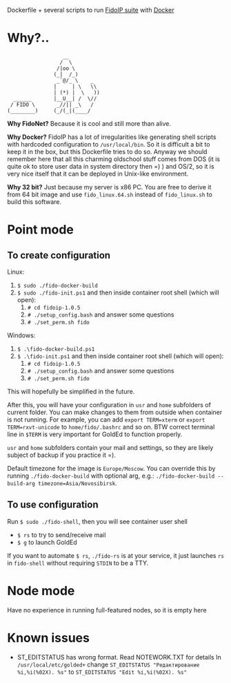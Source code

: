 Dockerfile + several scripts
to run [FidoIP suite](https://sourceforge.net/projects/fidoip/)
with [Docker](https://www.docker.com/)

# Why?..

                      __
                     /  \
                    /|oo \
                   (_|  /_)
                    _`@/_ \    _
                   |     | \   \\
                   | (*) |  \   )) 
      ______       |__U__| /  \//
     / FIDO \       _//|| _\   /
    (________)     (_/(_|(____/

**Why FidoNet?** Because it is cool and still more than alive.

**Why Docker?** FidoIP has a lot of irregularities like generating shell scripts
with hardcoded configuration to `/usr/local/bin`. So it is difficult a bit
to keep it in the box, but this Dockerfile tries to do so. Anyway we should
remember here that all this charming oldschool stuff comes from DOS (it is quite ok
to store user data in system directory then =) ) and OS/2, so it is
very nice itself that it can be deployed in Unix-like environment.

**Why 32 bit?** Just because my server is x86 PC. You are free to derive it from 64 bit
image and use `fido_linux.64.sh` instead of `fido_linux.sh` to build this software.

# Point mode

## To create configuration

Linux:

1. `$ sudo ./fido-docker-build`
2. `$ sudo ./fido-init.ps1` and then inside container root shell (which will open):
    1. `# cd fidoip-1.0.5`
    2. `# ./setup_config.bash` and answer some questions
    3. `# ./set_perm.sh fido`

Windows:

1. `$ .\fido-docker-build.ps1`
2. `$ .\fido-init.ps1` and then inside container root shell (which will open):
    1. `# cd fidoip-1.0.5`
    2. `# ./setup_config.bash` and answer some questions
    3. `# ./set_perm.sh fido`

This will hopefully be simplified in the future.

After this, you will have your configuration in `usr` and `home` subfolders of current folder.
You can make changes to them from outside when container is not running.
For example, you can add `export TERM=xterm` or `export TERM=rxvt-unicode`
to `home/fido/.bashrc` and so on. BTW correct terminal line in `$TERM` is very
important for GoldEd to function properly.

`usr` and `home` subfolders contain your mail and settings,
so they are likely subject of backup if you practice it =).

Default timezone for the image is `Europe/Moscow`. You can override this by running `./fido-docker-build`
with optional arg, e.g.: `./fido-docker-build --build-arg timezone=Asia/Novosibirsk`.

## To use configuration

Run `$ sudo ./fido-shell`, then you will see container user shell

* `$ rs` to try to send/receive mail
* `$ g` to launch GoldEd

If you want to automate `$ rs`, `./fido-rs` is at your service, it just launches `rs` in `fido-shell`
without requiring `STDIN` to be a TTY.

# Node mode

Have no experience in running full-featured nodes, so it is empty here

# Known issues

- ST_EDITSTATUS has wrong format. Read NOTEWORK.TXT for details
  In `/usr/local/etc/golded+` change `ST_EDITSTATUS "Редактирование %i,%i(%02X). %s"` to `ST_EDITSTATUS "Edit %i,%i(%02X). %s"`
